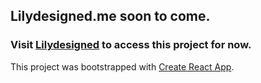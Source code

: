 ## Lilydesigned.me soon to come.

### Visit  [Lilydesigned](https://lilydesigned.vercel.app) to access this project for now.
This project was bootstrapped with [Create React App](https://github.com/facebook/create-react-app).


